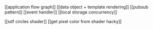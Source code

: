[[application flow graph]]
[[data object + template rendering]]
[[pubsub pattern]]
[[event handler]]
[[local storage concurrency]]
 
[[sdf circles shader]]
[[get pixel color from shader hacky]]